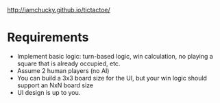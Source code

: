 http://iamchucky.github.io/tictactoe/

# Requirements
- Implement basic logic: turn-based logic, win calculation, no playing a square that is already occupied, etc.
- Assume 2 human players (no AI)
- You can build a 3x3 board size for the UI, but your win logic should support an NxN board size
- UI design is up to you.
